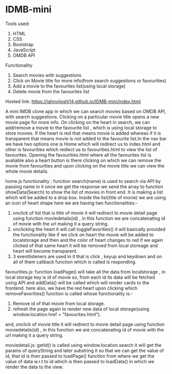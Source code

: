 # IDMB-mini

Tools used:
1. HTML
2. CSS
3. Bootstrap
4. JavaScript
5. OMDB API


Functionality
1. Search movies with suggestions
2. Click on Movie title for more info(from search suggestions or favourities)
3. Add a movie to the favourites list(using local storage)
4. Delete movie from the favourites list

Hosted link: https://jahnvijoshi14.github.io/IDMB-mini/index.html

A mini IMDB clone app in which we can search movies based on OMDB API, with search suggestions. Clicking on a particular movie title opens a new movie page for more info. On clicking on the heart in search, we can add/remove a movie to the favourite list , which is using local storage to store movies. If the heart is red that means movie is added whereas if it is transparent that means movie is not added to the favourite list.In the nav bar we have two options one is Home which will redirect us to index.html and other is favourities which rediect us to favourities.html to view the list of favourites. Opening the favourities.html where all the favourites list is avaliable also a heart button is there clicking on which we can remove the movie from favourities and upon clicking on the movie title we can view the whole movie details.


home.js functionality :
function search(name) is used to search via API by passing name in it once we get the response we send the array to function showData(Search) to show the list of movies in front end. It is making a list which will be added to a drop box. Inside the list(title of movie) we are using an icon of heart shape here we are having two functionalities:-

1. onclick of list that is title of movie it will redirect to movie detail page using function moviedetails(id) , in this function we are concatenating id of movie with the url making it a query string.
2. onclicking the heart it will call toggleFavorities() it will basically provided the functionality like if we click on heart the movie will be added to localstorage and then and the color of heart changes to red if we again clicked of that same heart it will be removed from local storeage and heart will become transparent.
3. 3 eventlisteners are used in it that is click , keyup and keydown and on all of them callback function which is called is responding.

favourities.js:
function loadPage() will take all the data from localstorage , in local storage key is id of movie so, from each id its data will be fetched using API and addData() will be called which will render cards to the frontend. here also, we have the red heart upon clicking which removeFavorities() function is called whose functionality is:-
1. Remove id of that movie from local storage.
2. refresh the page again to render new data of local storage(using window.location.href = "favourites.html").

and, onclick of movie title it will redirect to movie detail page using function moviedetails(id) , in this function we are concatenating id of movie with the url making it a query string.

moviedetail.js:
getId() is called using window.location.search it will get the params of queryString and later substring it so that we can get the value of id, that id is then passed to loadPage() function from where we get the value of data w.r.t to id which is then passed to loadData() in which we render the data to the view.





